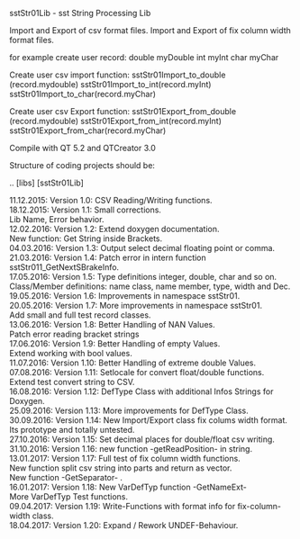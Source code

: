sstStr01Lib - sst String Processing Lib

Import and Export of csv format files.
Import and Export of fix column width format files.

for example create user record:
double myDouble
int    myInt
char   myChar

Create user csv import function:
   sstStr01Import_to_double (record.mydouble)
   sstStr01Import_to_int(record.myInt)
   sstStr01Import_to_char(record.myChar)

Create user csv Export function:
   sstStr01Export_from_double (record.mydouble)
   sstStr01Export_from_int(record.myInt)
   sstStr01Export_from_char(record.myChar)

Compile with QT 5.2 and QTCreator 3.0

Structure of coding projects should be:

.. [libs]
   [sstStr01Lib]

11.12.2015: Version 1.0: CSV Reading/Writing functions. <BR>
18.12.2015: Version 1.1: Small corrections. <BR>
                         Lib Name, Error behavior. <BR>
12.02.2016: Version 1.2: Extend doxygen documentation.  <BR>
                         New function: Get String inside Brackets. <BR>
04.03.2016: Version 1.3: Output select decimal floating point or comma.  <BR>
21.03.2016: Version 1.4: Patch error in intern function sstStr011_GetNextSBrakeInfo.  <BR>
17.05.2016: Version 1.5: Type definitions integer, double, char and so on.  <BR>
                         Class/Member definitions: name class, name member, type, width and Dec.  <BR>
19.05.2016: Version 1.6: Improvements in namespace sstStr01.  <BR>
20.05.2016: Version 1.7: More improvements in namespace sstStr01.  <BR>
                         Add small and full test record classes.  <BR>
13.06.2016: Version 1.8: Better Handling of NAN Values.  <BR>
                         Patch error reading bracket strings <BR>
17.06.2016: Version 1.9: Better Handling of empty Values.  <BR>
                         Extend working with bool values.  <BR>
11.07.2016: Version 1.10: Better Handling of extreme double Values.  <BR>
07.08.2016: Version 1.11: Setlocale for convert float/double functions.  <BR>
                          Extend test convert string to CSV. <BR>
16.08.2016: Version 1.12: DefType Class with additional Infos Strings for Doxygen.  <BR>
25.09.2016: Version 1.13: More improvements for DefType Class.  <BR>
30.09.2016: Version 1.14: New Import/Export class fix colums width format. <BR>
                          Its prototype and totally untested. <BR>
27.10.2016: Version 1.15: Set decimal places for double/float csv writing. <BR>
31.10.2016: Version 1.16: new function -getReadPosition- in string. <BR>
13.01.2017: Version 1.17: Full test of fix column width functions. <BR>
                          New function split csv string into parts and return as vector. <BR>
                          New function -GetSeparator- . <BR>
16.01.2017: Version 1.18: New VarDefTyp function -GetNameExt- <BR>
                          More VarDefTyp Test functions. <BR>
09.04.2017: Version 1.19: Write-Functions with format info for fix-column-width class. <BR>
18.04.2017: Version 1.20: Expand / Rework UNDEF-Behaviour. <BR>

